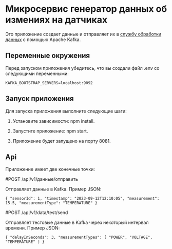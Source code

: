 # Микросервис генератор данных об измениях на датчиках


Это приложение создает данные и отправляет их в [службу обработки данных](https://github.com/AmelinRoman/data-analyser-microservice) с помощью Apache Kafka.

## Переменные окружения

Перед запуском приложения убедитесь, что вы создали файл .env со следующими переменными:


`KAFKA_BOOTSTRAP_SERVERS=localhost:9092`


## Запуск приложения

Для запуска приложения выполните следующие шаги:


1. Установите зависимости: npm install.


2. Запустите приложение: npm start.


3. Приложение будет запущено на порту 8081.


## Api

Приложение имеет две конечные точки:

#POST /api/v1/данные/отправить

Отправляет данные в Kafka. Пример JSON:

`{
  "sensorId": 1,
  "timestamp": "2023-09-12T12:10:05",
  "measurement": 15.5,
  "measurementType": "TEMPERATURE"
}`


#POST /api/v1/data/test/send


Отправляет тестовые данные в Kafka через некоторый интервал времени. Пример JSON:

`{
  "delayInSeconds": 3,
  "measurementTypes": [
    "POWER",
    "VOLTAGE",
    "TEMPERATURE"
  ]
}`

